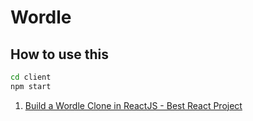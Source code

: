 # Wordle

## How to use this

```bash
cd client
npm start
```

1. [Build a Wordle Clone in ReactJS - Best React Project](https://www.youtube.com/watch?v=WDTNwmXUz2c&t=2632s)
